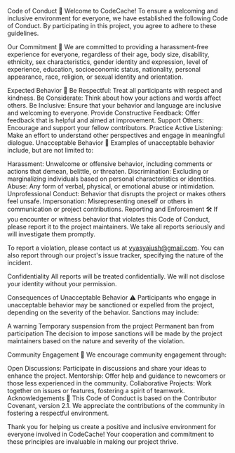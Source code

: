 Code of Conduct 📜
Welcome to CodeCache! To ensure a welcoming and inclusive environment for everyone, we have established the following Code of Conduct. By participating in this project, you agree to adhere to these guidelines.

Our Commitment 🤝
We are committed to providing a harassment-free experience for everyone, regardless of their age, body size, disability, ethnicity, sex characteristics, gender identity and expression, level of experience, education, socioeconomic status, nationality, personal appearance, race, religion, or sexual identity and orientation.

Expected Behavior 🌟
Be Respectful: Treat all participants with respect and kindness.
Be Considerate: Think about how your actions and words affect others.
Be Inclusive: Ensure that your behavior and language are inclusive and welcoming to everyone.
Provide Constructive Feedback: Offer feedback that is helpful and aimed at improvement.
Support Others: Encourage and support your fellow contributors.
Practice Active Listening: Make an effort to understand other perspectives and engage in meaningful dialogue.
Unacceptable Behavior 🚫
Examples of unacceptable behavior include, but are not limited to:

Harassment: Unwelcome or offensive behavior, including comments or actions that demean, belittle, or threaten.
Discrimination: Excluding or marginalizing individuals based on personal characteristics or identities.
Abuse: Any form of verbal, physical, or emotional abuse or intimidation.
Unprofessional Conduct: Behavior that disrupts the project or makes others feel unsafe.
Impersonation: Misrepresenting oneself or others in communication or project contributions.
Reporting and Enforcement 🛠️
If you encounter or witness behavior that violates this Code of Conduct, please report it to the project maintainers. We take all reports seriously and will investigate them promptly.

To report a violation, please contact us at vyasyajush@gmail.com. You can also report through our project's issue tracker, specifying the nature of the incident.

Confidentiality
All reports will be treated confidentially. We will not disclose your identity without your permission.

Consequences of Unacceptable Behavior ⚠️
Participants who engage in unacceptable behavior may be sanctioned or expelled from the project, depending on the severity of the behavior. Sanctions may include:

A warning
Temporary suspension from the project
Permanent ban from participation
The decision to impose sanctions will be made by the project maintainers based on the nature and severity of the violation.

Community Engagement 🤗
We encourage community engagement through:

Open Discussions: Participate in discussions and share your ideas to enhance the project.
Mentorship: Offer help and guidance to newcomers or those less experienced in the community.
Collaborative Projects: Work together on issues or features, fostering a spirit of teamwork.
Acknowledgements 🙏
This Code of Conduct is based on the Contributor Covenant, version 2.1. We appreciate the contributions of the community in fostering a respectful environment.

Thank you for helping us create a positive and inclusive environment for everyone involved in CodeCache! Your cooperation and commitment to these principles are invaluable in making our project thrive.

